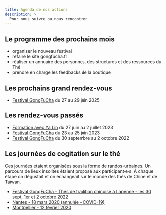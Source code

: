 ```yaml
---
title: Agenda de nos actions
description: >
  Pour nous suivre ou nous rencontrer
---
```


## Le programme des prochains mois

- organiser le nouveau festival
- refaire le site gongfucha.fr
- réaliser un annuaire des personnes, des structures et des ressources du Thé
- prendre en charge les feedbacks de la boutique

## Les prochains grand rendez-vous

- [Festival GongFuCha](https://festival.gongfucha.fr) du 27 au 29 juin 2025

## Les rendez-vous passés

- [Formation avec Ya Lin](https://formation.gongfucha.fr) du 27 juin au 2 juillet 2023 
- [Festival GongFuCha](https://festival.gongfucha.fr/2023) du 23 au 25 juin 2023
- [Festival GongFuCha](https://festival.gongfucha.fr/2022) du 30 septembre au 2 octobre 2022

## Les journées de cogitation sur le thé

Ces journées etaient organisées sous la forme de randos-urbaines. Un parcours de lieux insolites étaient proposé aux participant·e·s.
À chaque étape on dégustait et on échangeait sur le monde des thés de Chine et de Taïwan.

- <a href="https://festival.gongfucha.fr">Festival GongFuCha - Thés de tradition chinoise à Lapenne - les 30 sept, 1er et 2 octobre 2022</a>
- <a href="https://thedechine.oisiflorus.com/nantes/invitation.html">Nantes - 18 mars 2020 (annulée - COVID-19)</a>
- <a href="https://thedechine.oisiflorus.com/montpellier/invitation.html">Montpellier - 12 février 2020</a>